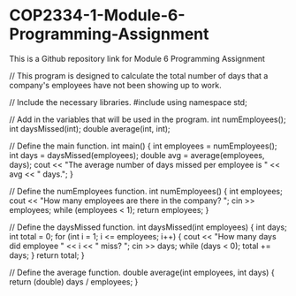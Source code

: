 # COP2334-1-Module-6-Programming-Assignment
This is a Github repository link for Module 6 Programming Assignment

// This program is designed to calculate the total number of days that a company's employees have not been showing up to work.

// Include the necessary libraries.
#include <iostream>
using namespace std;

// Add in the variables that will be used in the program.
int numEmployees();
int daysMissed(int);
double average(int, int);

// Define the main function.
int main() {
  int employees = numEmployees();
  int days = daysMissed(employees);
  double avg = average(employees, days);
  cout << "The average number of days missed per employee is " << avg << " days.";
}

// Define the numEmployees function.
int numEmployees() {
  int employees;
  cout << "How many employees are there in the company? ";
  cin >> employees;
  while (employees < 1);
  return employees;
}

// Define the daysMissed function.
int daysMissed(int employees) {
  int days;
  int total = 0;
  for (int i = 1; i <= employees; i++) {
    cout << "How many days did employee " << i << " miss? ";
    cin >> days;
    while (days < 0);
    total += days;
  }
  return total;
}

// Define the average function.
double average(int employees, int days) {
  return (double) days / employees;
}
